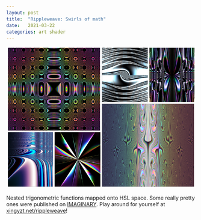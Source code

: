 ```yaml
---
layout: post
title:  "Rippleweave: Swirls of math"
date:   2021-03-22
categories: art shader
---
```


![Six swirling mathematical equations in a grid](/media/ripple-weave-collage-w720.png)

Nested trigonometric functions mapped onto HSL space. Some really pretty ones were published on [IMAGINARY](https://www.imaginary.org/gallery/ripple-weave). Play around for yourself at [xingyzt.net/rippleweave](https://xingyzt.net/rippleweave)!


